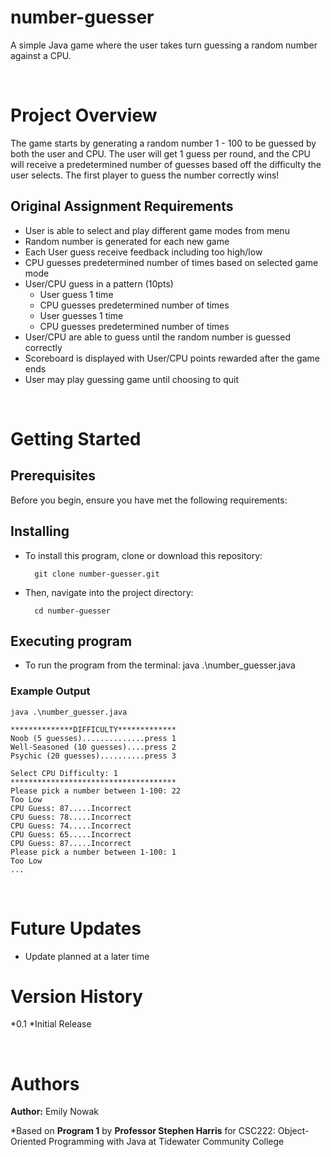 # number-guesser
A simple Java game where the user takes turn guessing a random number against a CPU. 

<br />

# Project Overview

The game starts by generating a random number 1 - 100 to be guessed by both the user and CPU. The user will get 1 guess per round, and the CPU will receive a predetermined number of guesses based off the difficulty the user selects. The first player to guess the number correctly wins!

## Original Assignment Requirements
* User is able to select and play different game modes from menu 
* Random number is generated for each new game 
* Each User guess receive feedback including too high/low
* CPU guesses predetermined number of times based on selected game mode 
* User/CPU guess in a pattern (10pts)
    * User guess 1 time
    * CPU guesses predetermined number of times
    * User guesses 1 time
    * CPU guesses predetermined number of times
* User/CPU are able to guess until the random number is guessed correctly 
* Scoreboard is displayed with User/CPU points rewarded after the game ends
* User may play guessing game until choosing to quit 

<br />

# Getting Started
## Prerequisites

Before you begin, ensure you have met the following requirements:

## Installing

* To install this program, clone or download this repository:

        git clone number-guesser.git

* Then, navigate into the project directory:

        cd number-guesser


## Executing program
* To run the program from the terminal:
        java .\number_guesser.java

### Example Output
```java .\number_guesser.java```
```
**************DIFFICULTY*************
Noob (5 guesses)..............press 1
Well-Seasoned (10 guesses)....press 2
Psychic (20 guesses)..........press 3

Select CPU Difficulty: 1
*************************************
Please pick a number between 1-100: 22
Too Low
CPU Guess: 87.....Incorrect
CPU Guess: 78.....Incorrect
CPU Guess: 74.....Incorrect
CPU Guess: 65.....Incorrect
CPU Guess: 87.....Incorrect
Please pick a number between 1-100: 1
Too Low
...
```

<br />

# Future Updates

* Update planned at a later time

# Version History
*0.1
    *Initial Release

<br />

# Authors

**Author:** Emily Nowak

*Based on **Program 1** by **Professor Stephen Harris** for CSC222: Object-Oriented Programming with Java at Tidewater Community College

<br />
